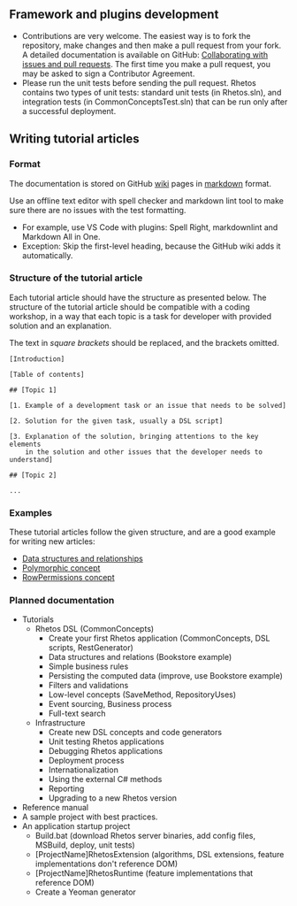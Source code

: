 ## Framework and plugins development

* Contributions are very welcome. The easiest way is to fork the repository, make changes and then make a pull request from your fork. A detailed documentation is available on GitHub: [Collaborating with issues and pull requests](https://help.github.com/categories/collaborating-with-issues-and-pull-requests/). The first time you make a pull request, you may be asked to sign a Contributor Agreement.
* Please run the unit tests before sending the pull request. Rhetos contains two types of unit tests: standard unit tests (in Rhetos.sln), and integration tests (in CommonConceptsTest.sln) that can be run only after a successful deployment.

## Writing tutorial articles

### Format

The documentation is stored on GitHub [wiki](https://github.com/Rhetos/Rhetos/wiki) pages in [markdown](https://guides.github.com/features/mastering-markdown/) format.

Use an offline text editor with spell checker and markdown lint tool to make sure there are no issues with the test formatting.

* For example, use VS Code with plugins: Spell Right, markdownlint and Markdown All in One.
* Exception: Skip the first-level heading, because the GitHub wiki adds it automatically.

### Structure of the tutorial article

Each tutorial article should have the structure as presented below.
The structure of the tutorial article should be compatible with a coding workshop, in a way that each topic is a task for developer with provided solution and an explanation.

The text in *square brackets* should be replaced, and the brackets omitted.

    [Introduction]

    [Table of contents]

    ## [Topic 1]

    [1. Example of a development task or an issue that needs to be solved]

    [2. Solution for the given task, usually a DSL script]

    [3. Explanation of the solution, bringing attentions to the key elements
        in the solution and other issues that the developer needs to understand]

    ## [Topic 2]

    ...

### Examples

These tutorial articles follow the given structure, and are a good example for writing new articles:

* [Data structures and relationships](https://github.com/Rhetos/Rhetos/wiki/Data-structures-and-relationships)
* [Polymorphic concept](https://github.com/Rhetos/Rhetos/wiki/Polymorphic-concept)
* [RowPermissions concept](https://github.com/Rhetos/Rhetos/wiki/RowPermissions-concept)

### Planned documentation

* Tutorials
  * Rhetos DSL (CommonConcepts)
    * Create your first Rhetos application (CommonConcepts, DSL scripts, RestGenerator)
    * Data structures and relations (Bookstore example)
    * Simple business rules
    * Persisting the computed data (improve, use Bookstore example)
    * Filters and validations
    * Low-level concepts (SaveMethod, RepositoryUses)
    * Event sourcing, Business process
    * Full-text search
  * Infrastructure
    * Create new DSL concepts and code generators
    * Unit testing Rhetos applications
    * Debugging Rhetos applications
    * Deployment process
    * Internationalization
    * Using the external C# methods
    * Reporting
    * Upgrading to a new Rhetos version
* Reference manual
* A sample project with best practices.
* An application startup project
  * Build.bat (download Rhetos server binaries, add config files, MSBuild, deploy, unit tests)
  * [ProjectName]RhetosExtension (algorithms, DSL extensions, feature implementations don't reference DOM)
  * [ProjectName]RhetosRuntime (feature implementations that reference DOM)
  * Create a Yeoman generator
